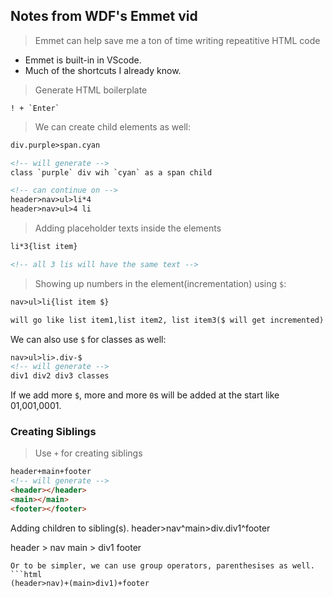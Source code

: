 ## Notes from WDF's Emmet vid
>Emmet can help save me a ton of time writing repeatitive HTML code

- Emmet is built-in in VScode.
- Much of the shortcuts I already know.

>Generate HTML boilerplate
```
! + `Enter`
```
 
 >We can create child elements as well:
 ```html
 div.purple>span.cyan

 <!-- will generate -->
 class `purple` div wih `cyan` as a span child

 <!-- can continue on -->
 header>nav>ul>li*4
 header>nav>ul>4 li
```
>Adding placeholder texts inside the elements
```html
li*3{list item}

<!-- all 3 lis will have the same text -->
```
>Showing up numbers in the element(incrementation) using `$`:
```html
nav>ul>li{list item $}

will go like list item1,list item2, list item3($ will get incremented)
```
We can also use `$` for classes as well:
```html
nav>ul>li>.div-$
<!-- will generate -->
div1 div2 div3 classes
```
If we add more `$`, more and more `0`s will be added at the start like 01,001,0001.

### Creating Siblings
>Use `+` for creating siblings
```html
header+main+footer
<!-- will generate -->
<header></header>
<main></main>
<footer></footer>
```
Adding children to sibling(s).
header>nav^main>div.div1^footer

header > nav
main > div1
footer
```
Or to be simpler, we can use group operators, parenthesises as well.
```html
(header>nav)+(main>div1)+footer
```
<!-- The sample -->
<!-- (header>h2(heading)+nav>ol>li*5>a{link $}) -->
